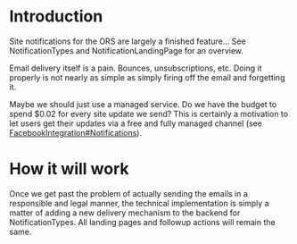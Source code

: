 # Introduction #

Site notifications for the ORS are largely a finished feature... See NotificationTypes and NotificationLandingPage for an overview.

Email delivery itself is a pain.  Bounces, unsubscriptions, etc.  Doing it properly is not nearly as simple as simply firing off the email and forgetting it.

Maybe we should just use a managed service.  Do we have the budget to spend $0.02 for every site update we send?  This is certainly a motivation to let users get their updates via a free and fully managed channel (see [FacebookIntegration#Notifications](FacebookIntegration#Notifications.md)).

# How it will work #

Once we get past the problem of actually sending the emails in a responsible and legal manner, the technical implementation is simply a  matter of adding a new delivery mechanism to the backend for NotificationTypes.  All landing pages and followup actions will remain the same.